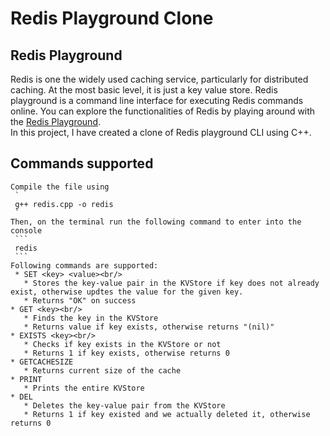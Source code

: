 # Redis Playground Clone

## Redis Playground
Redis is one the widely used caching service, particularly for distributed caching. At the most basic level, it is just a key value store. Redis playground is a command line interface for executing Redis commands online. You can explore the functionalities of Redis by playing around with the [Redis Playground](https://try.redis.io/).<br/>
In this project, I have created a clone of Redis playground CLI using C++.

## Commands supported
    Compile the file using
     `
     g++ redis.cpp -o redis
     `
    Then, on the terminal run the following command to enter into the console
     ```
     redis
     ```
    Following commands are supported:
     * SET <key> <value><br/>
       * Stores the key-value pair in the KVStore if key does not already exist, otherwise updtes the value for the given key.
       * Returns "OK" on success
    * GET <key><br/>
       * Finds the key in the KVStore
       * Returns value if key exists, otherwise returns "(nil)"
    * EXISTS <key><br/>
       * Checks if key exists in the KVStore or not
       * Returns 1 if key exists, otherwise returns 0
    * GETCACHESIZE
       * Returns current size of the cache
    * PRINT
       * Prints the entire KVStore
    * DEL
       * Deletes the key-value pair from the KVStore
       * Returns 1 if key existed and we actually deleted it, otherwise returns 0

